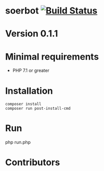 # soerbot [![Build Status](https://travis-ci.org/soersoft/soerbot.svg?branch=master)](https://travis-ci.org/soersoft/soerbot)
# Version 0.1.1

# Minimal requirements

* PHP 7.1 or greater

# Installation

```
composer install
composer run post-install-cmd
```

# Run
php run.php

# Contributors

